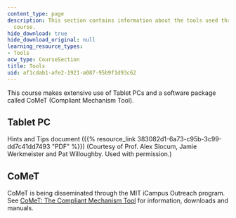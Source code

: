 ```yaml
---
content_type: page
description: This section contains information about the tools used throughout the
  course.
hide_download: true
hide_download_original: null
learning_resource_types:
- Tools
ocw_type: CourseSection
title: Tools
uid: af1cdab1-afe2-1921-a087-95b9f1d93c62
---
```


This course makes extensive use of Tablet PCs and a software package called CoMeT (Compliant Mechanism Tool).

Tablet PC
---------

Hints and Tips document ({{% resource_link 383082d1-6a73-c95b-3c99-dd7c41dd7493 "PDF" %}}) (Courtesy of Prof. Alex Slocum, Jamie Werkmeister and Pat Willoughby. Used with permission.)

CoMeT
-----

CoMeT is being disseminated through the MIT iCampus Outreach program. See [CoMeT: The Compliant Mechanism Tool](http://icampus.mit.edu/CoMeT/) for information, downloads and manuals.